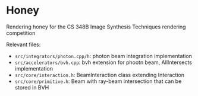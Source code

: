 # Honey
Rendering honey for the CS 348B Image Synthesis Techniques rendering competition

Relevant files:
- `src/integrators/photon.cpp/h`: photon beam integration implementation
- `src/accelerators/bvh.cpp`: bvh extension for phootn beam, AllIntersects implementation
- `src/core/interaction.h`: BeamInteraction class extending Interaction
- `src/core/primitive.h`: Beam with ray-beam intersection that can be stored in BVH
